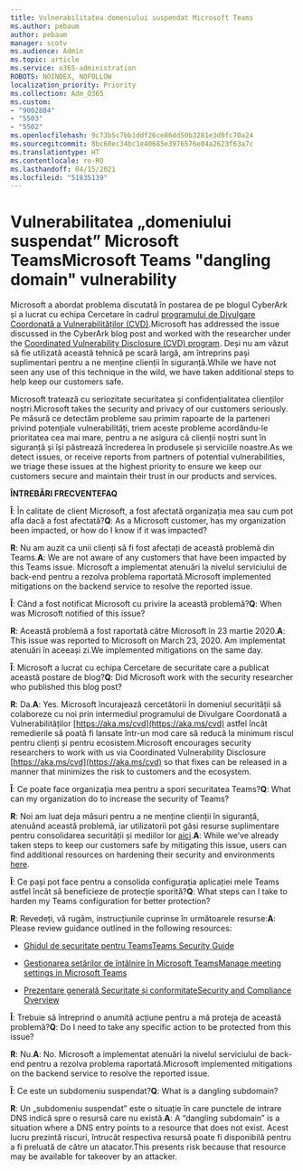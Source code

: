 ```yaml
---
title: Vulnerabilitatea domeniului suspendat Microsoft Teams
ms.author: pebaum
author: pebaum
manager: scotv
ms.audience: Admin
ms.topic: article
ms.service: o365-administration
ROBOTS: NOINDEX, NOFOLLOW
localization_priority: Priority
ms.collection: Adm_O365
ms.custom:
- "9002884"
- "5503"
- "5502"
ms.openlocfilehash: 9c73b5c7bb1ddf26ce86dd50b3281e3d0fc70a24
ms.sourcegitcommit: 8bc60ec34bc1e40685e3976576e04a2623f63a7c
ms.translationtype: HT
ms.contentlocale: ro-RO
ms.lasthandoff: 04/15/2021
ms.locfileid: "51835139"
---
```

# <a name="microsoft-teams-dangling-domain-vulnerability"></a><span data-ttu-id="05583-102">Vulnerabilitatea „domeniului suspendat” Microsoft Teams</span><span class="sxs-lookup"><span data-stu-id="05583-102">Microsoft Teams "dangling domain" vulnerability</span></span>

<span data-ttu-id="05583-103">Microsoft a abordat problema discutată în postarea de pe blogul CyberArk și a lucrat cu echipa Cercetare în cadrul [programului de Divulgare Coordonată a Vulnerabilităților (CVD)](https://aka.ms/cvd).</span><span class="sxs-lookup"><span data-stu-id="05583-103">Microsoft has addressed the issue discussed in the CyberArk blog post and worked with the researcher under the [Coordinated Vulnerability Disclosure (CVD) program](https://aka.ms/cvd).</span></span> <span data-ttu-id="05583-104">Deși nu am văzut să fie utilizată această tehnică pe scară largă, am întreprins pași suplimentari pentru a ne menține clienții în siguranță.</span><span class="sxs-lookup"><span data-stu-id="05583-104">While we have not seen any use of this technique in the wild, we have taken additional steps to help keep our customers safe.</span></span>

<span data-ttu-id="05583-105">Microsoft tratează cu seriozitate securitatea și confidențialitatea clienților noștri.</span><span class="sxs-lookup"><span data-stu-id="05583-105">Microsoft takes the security and privacy of our customers seriously.</span></span> <span data-ttu-id="05583-106">Pe măsură ce detectăm probleme sau primim rapoarte de la parteneri privind potențiale vulnerabilități, triem aceste probleme acordându-le prioritatea cea mai mare, pentru a ne asigura că clienții noștri sunt în siguranță și își păstrează încrederea în produsele și serviciile noastre.</span><span class="sxs-lookup"><span data-stu-id="05583-106">As we detect issues, or receive reports from partners of potential vulnerabilities, we triage these issues at the highest priority to ensure we keep our customers secure and maintain their trust in our products and services.</span></span>

<span data-ttu-id="05583-107">**ÎNTREBĂRI FRECVENTE**</span><span class="sxs-lookup"><span data-stu-id="05583-107">**FAQ**</span></span>

<span data-ttu-id="05583-108">**Î**: În calitate de client Microsoft, a fost afectată organizația mea sau cum pot afla dacă a fost afectată?</span><span class="sxs-lookup"><span data-stu-id="05583-108">**Q**: As a Microsoft customer, has my organization been impacted, or how do I know if it was impacted?</span></span>

<span data-ttu-id="05583-109">**R**: Nu am auzit ca unii clienți să fi fost afectați de această problemă din Teams.</span><span class="sxs-lookup"><span data-stu-id="05583-109">**A**: We are not aware of any customers that have been impacted by this Teams issue.</span></span> <span data-ttu-id="05583-110">Microsoft a implementat atenuări la nivelul serviciului de back-end pentru a rezolva problema raportată.</span><span class="sxs-lookup"><span data-stu-id="05583-110">Microsoft implemented mitigations on the backend service to resolve the reported issue.</span></span>

<span data-ttu-id="05583-111">**Î**: Când a fost notificat Microsoft cu privire la această problemă?</span><span class="sxs-lookup"><span data-stu-id="05583-111">**Q**: When was Microsoft notified of this issue?</span></span>

<span data-ttu-id="05583-112">**R**: Această problemă a fost raportată către Microsoft în 23 martie 2020.</span><span class="sxs-lookup"><span data-stu-id="05583-112">**A**: This issue was reported to Microsoft on March 23, 2020.</span></span> <span data-ttu-id="05583-113">Am implementat atenuări în aceeași zi.</span><span class="sxs-lookup"><span data-stu-id="05583-113">We implemented mitigations on the same day.</span></span>

<span data-ttu-id="05583-114">**Î**: Microsoft a lucrat cu echipa Cercetare de securitate care a publicat această postare de blog?</span><span class="sxs-lookup"><span data-stu-id="05583-114">**Q**: Did Microsoft work with the security researcher who published this blog post?</span></span>

<span data-ttu-id="05583-115">**R**: Da.</span><span class="sxs-lookup"><span data-stu-id="05583-115">**A**: Yes.</span></span> <span data-ttu-id="05583-116">Microsoft încurajează cercetătorii în domeniul securității să colaboreze cu noi prin intermediul programului de Divulgare Coordonată a Vulnerabilităților [https://aka.ms/cvd](https://aka.ms/cvd) astfel încât remedierile să poată fi lansate într-un mod care să reducă la minimum riscul pentru clienți și pentru ecosistem.</span><span class="sxs-lookup"><span data-stu-id="05583-116">Microsoft encourages security researchers to work with us via Coordinated Vulnerability Disclosure [https://aka.ms/cvd](https://aka.ms/cvd) so that fixes can be released in a manner that minimizes the risk to customers and the ecosystem.</span></span>  

<span data-ttu-id="05583-117">**Î**: Ce poate face organizația mea pentru a spori securitatea Teams?</span><span class="sxs-lookup"><span data-stu-id="05583-117">**Q**: What can my organization do to increase the security of Teams?</span></span>  

<span data-ttu-id="05583-118">**R**: Noi am luat deja măsuri pentru a ne menține clienții în siguranță, atenuând această problemă, iar utilizatorii pot găsi resurse suplimentare pentru consolidarea securității și mediilor lor [aici](https://www.microsoft.com/microsoft-365/blog/2020/04/06/it-professionals-privacy-security-microsoft-teams/).</span><span class="sxs-lookup"><span data-stu-id="05583-118">**A**: While we’ve already taken steps to keep our customers safe by mitigating this issue, users can find additional resources on hardening their security and environments [here](https://www.microsoft.com/microsoft-365/blog/2020/04/06/it-professionals-privacy-security-microsoft-teams/).</span></span>  

<span data-ttu-id="05583-119">**Î**: Ce pași pot face pentru a consolida configurația aplicației mele Teams astfel încât să beneficieze de protecție sporită?</span><span class="sxs-lookup"><span data-stu-id="05583-119">**Q**: What steps can I take to harden my Teams configuration for better protection?</span></span>

<span data-ttu-id="05583-120">**R**: Revedeți, vă rugăm, instrucțiunile cuprinse în următoarele resurse:</span><span class="sxs-lookup"><span data-stu-id="05583-120">**A**: Please review guidance outlined in the following resources:</span></span> 

- [<span data-ttu-id="05583-121">Ghidul de securitate pentru Teams</span><span class="sxs-lookup"><span data-stu-id="05583-121">Teams Security Guide</span></span>](https://docs.microsoft.com/microsoftteams/teams-security-guide)

- [<span data-ttu-id="05583-122">Gestionarea setărilor de întâlnire în Microsoft Teams</span><span class="sxs-lookup"><span data-stu-id="05583-122">Manage meeting settings in Microsoft Teams</span></span>](https://docs.microsoft.com/microsoftteams/meeting-settings-in-teams)

- [<span data-ttu-id="05583-123">Prezentare generală Securitate și conformitate</span><span class="sxs-lookup"><span data-stu-id="05583-123">Security and Compliance Overview</span></span>](https://docs.microsoft.com/microsoftteams/security-compliance-overview)

<span data-ttu-id="05583-124">**Î**: Trebuie să întreprind o anumită acțiune pentru a mă proteja de această problemă?</span><span class="sxs-lookup"><span data-stu-id="05583-124">**Q**: Do I need to take any specific action to be protected from this issue?</span></span>

<span data-ttu-id="05583-125">**R**: Nu.</span><span class="sxs-lookup"><span data-stu-id="05583-125">**A**: No.</span></span> <span data-ttu-id="05583-126">Microsoft a implementat atenuări la nivelul serviciului de back-end pentru a rezolva problema raportată.</span><span class="sxs-lookup"><span data-stu-id="05583-126">Microsoft implemented mitigations on the backend service to resolve the reported issue.</span></span>

<span data-ttu-id="05583-127">**Î**: Ce este un subdomeniu suspendat?</span><span class="sxs-lookup"><span data-stu-id="05583-127">**Q**: What is a dangling subdomain?</span></span>

<span data-ttu-id="05583-128">**R**: Un „subdomeniu suspendat” este o situație în care punctele de intrare DNS indică spre o resursă care nu există.</span><span class="sxs-lookup"><span data-stu-id="05583-128">**A**:  A “dangling subdomain” is a situation where a DNS entry points to a resource that does not exist.</span></span>  <span data-ttu-id="05583-129">Acest lucru prezintă riscuri, întrucât respectiva resursă poate fi disponibilă pentru a fi preluată de către un atacator.</span><span class="sxs-lookup"><span data-stu-id="05583-129">This presents risk because that resource may be available for takeover by an attacker.</span></span>
